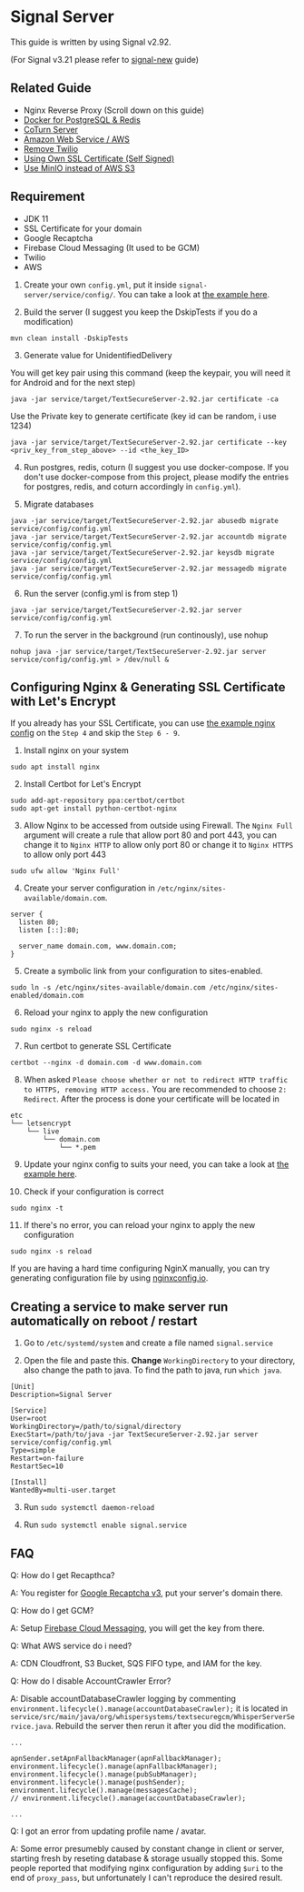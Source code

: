 # Signal Server
This guide is written by using Signal v2.92.

(For Signal v3.21 please refer to [signal-new](../signal-new) guide)

## Related Guide
* Nginx Reverse Proxy (Scroll down on this guide)
* [Docker for PostgreSQL & Redis](../signal-docker)
* [CoTurn Server](../coturn-server)
* [Amazon Web Service / AWS](../signal-server-aws-setup)
* [Remove Twilio](../signal-server-no-twilio)
* [Using Own SSL Certificate (Self Signed)](../signal-server-self-signed-certificate)
* [Use MinIO instead of AWS S3](../signal-minio)

## Requirement
* JDK 11
* SSL Certificate for your domain
* Google Recaptcha
* Firebase Cloud Messaging (It used to be GCM)
* Twilio
* AWS

1. Create your own `config.yml`, put it inside `signal-server/service/config/`. You can take a look at [the example here](./example-signal.yml).

2.	Build the server (I suggest you keep the DskipTests if you do a modification)
```
mvn clean install -DskipTests
```

3. Generate value for UnidentifiedDelivery

You will get key pair using this command (keep the keypair, you will need it for Android and for the next step)
```
java -jar service/target/TextSecureServer-2.92.jar certificate -ca
```

Use the Private key to generate certificate (key id can be random, i use 1234)
```
java -jar service/target/TextSecureServer-2.92.jar certificate --key <priv_key_from_step_above> --id <the_key_ID>
```

4.	Run postgres, redis, coturn (I suggest you use docker-compose. If you don't use docker-compose from this project, please modify the entries for postgres, redis, and coturn accordingly in `config.yml`).

5.	Migrate databases
```
java -jar service/target/TextSecureServer-2.92.jar abusedb migrate service/config/config.yml
java -jar service/target/TextSecureServer-2.92.jar accountdb migrate service/config/config.yml
java -jar service/target/TextSecureServer-2.92.jar keysdb migrate service/config/config.yml
java -jar service/target/TextSecureServer-2.92.jar messagedb migrate service/config/config.yml
```

6.	Run the server (config.yml is from step 1)
```
java -jar service/target/TextSecureServer-2.92.jar server service/config/config.yml
```

7. To run the server in the background (run continously), use nohup
```
nohup java -jar service/target/TextSecureServer-2.92.jar server service/config/config.yml > /dev/null &
```

## Configuring Nginx & Generating SSL Certificate with Let's Encrypt

If you already has your SSL Certificate, you can use [the example nginx config](./example-nginx.conf) on the `Step 4` and skip the `Step 6 - 9`.

1. Install nginx on your system
```
sudo apt install nginx     
```

2. Install Certbot for Let's Encrypt
```
sudo add-apt-repository ppa:certbot/certbot
sudo apt-get install python-certbot-nginx
```

3. Allow Nginx to be accessed from outside using Firewall. The `Nginx Full` argument will create a rule that allow port 80 and port 443, you can change it to `Nginx HTTP` to allow only port 80 or change it to `Nginx HTTPS` to allow only port 443
```
sudo ufw allow 'Nginx Full'
```

4. Create your server configuration in `/etc/nginx/sites-available/domain.com`. 
```
server {
  listen 80;
  listen [::]:80;

  server_name domain.com, www.domain.com;
}
```

5. Create a symbolic link from your configuration to sites-enabled.
```
sudo ln -s /etc/nginx/sites-available/domain.com /etc/nginx/sites-enabled/domain.com
```

6. Reload your nginx to apply the new configuration
```
sudo nginx -s reload

```

7. Run certbot to generate SSL Certificate
```
certbot --nginx -d domain.com -d www.domain.com
``` 

8. When asked `Please choose whether or not to redirect HTTP traffic to HTTPS, removing HTTP access.` You are recommended to choose `2: Redirect`. After the process is done your certificate will be located in
```
etc
└── letsencrypt
    └── live 
        └── domain.com
            └── *.pem
```

9. Update your nginx config to suits your need, you can take a look at [the example here](./example-nginx.conf).

10.  Check if your configuration is correct
```
sudo nginx -t
```

11. If there's no error, you can reload your nginx to apply the new configuration
```
sudo nginx -s reload
```

If you are having a hard time configuring NginX manually, you can try generating configuration file by using <a href="https://nginxconfig.io/">nginxconfig.io</a>.

## Creating a service to make server run automatically on reboot / restart

1. Go to `/etc/systemd/system` and create a file named `signal.service`

2. Open the file and paste this. **Change** `WorkingDirectory` to your directory, also change the path to java. To find the path to java, run `which java`.

```
[Unit]
Description=Signal Server

[Service]
User=root
WorkingDirectory=/path/to/signal/directory
ExecStart=/path/to/java -jar TextSecureServer-2.92.jar server service/config/config.yml
Type=simple
Restart=on-failure
RestartSec=10

[Install]
WantedBy=multi-user.target
```

3. Run `sudo systemctl daemon-reload`

4. Run `sudo systemctl enable signal.service`

## FAQ
Q: How do I get Recapthca?

A: You register for <a href="https://www.google.com/recaptcha/intro/v3.html">Google Recaptcha v3</a>, put your server's domain there.

Q: How do I get GCM?

A: Setup <a href="https://firebase.google.com/">Firebase Cloud Messaging</a>, you will get the key from there.

Q: What AWS service do i need?

A: CDN Cloudfront, S3 Bucket, SQS FIFO type, and IAM for the key.

Q: How do I disable AccountCrawler Error?

A: Disable accountDatabaseCrawler logging by commenting `environment.lifecycle().manage(accountDatabaseCrawler);` it is located in `service/src/main/java/org/whispersystems/textsecuregcm/WhisperServerService.java`. Rebuild the server then rerun it after you did the modification.

```
...

apnSender.setApnFallbackManager(apnFallbackManager);
environment.lifecycle().manage(apnFallbackManager);
environment.lifecycle().manage(pubSubManager);
environment.lifecycle().manage(pushSender);
environment.lifecycle().manage(messagesCache);
// environment.lifecycle().manage(accountDatabaseCrawler);

...
```

Q: I got an error from updating profile name / avatar.

A: Some error presumebly caused by constant change in client or server, starting fresh by reseting database & storage usually stopped this. Some people reported that modifying nginx configuration by adding `$uri` to the end of `proxy_pass`, but unfortunately I can't reproduce the desired result.
